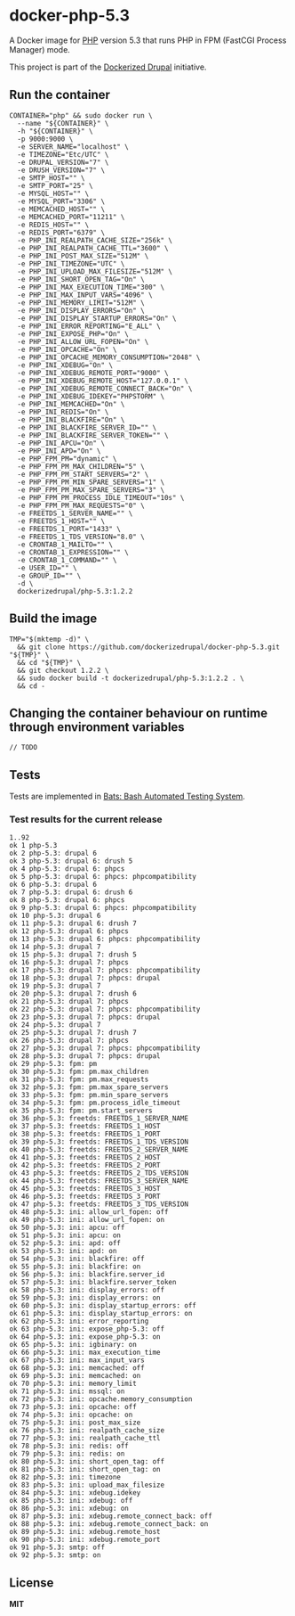 # docker-php-5.3

A Docker image for [PHP](http://php.net/) version 5.3 that runs PHP in FPM (FastCGI Process Manager) mode.

This project is part of the [Dockerized Drupal](https://dockerizedrupal.com/) initiative.

## Run the container

    CONTAINER="php" && sudo docker run \
      --name "${CONTAINER}" \
      -h "${CONTAINER}" \
      -p 9000:9000 \
      -e SERVER_NAME="localhost" \
      -e TIMEZONE="Etc/UTC" \
      -e DRUPAL_VERSION="7" \
      -e DRUSH_VERSION="7" \
      -e SMTP_HOST="" \
      -e SMTP_PORT="25" \
      -e MYSQL_HOST="" \
      -e MYSQL_PORT="3306" \
      -e MEMCACHED_HOST="" \
      -e MEMCACHED_PORT="11211" \
      -e REDIS_HOST="" \
      -e REDIS_PORT="6379" \
      -e PHP_INI_REALPATH_CACHE_SIZE="256k" \
      -e PHP_INI_REALPATH_CACHE_TTL="3600" \
      -e PHP_INI_POST_MAX_SIZE="512M" \
      -e PHP_INI_TIMEZONE="UTC" \
      -e PHP_INI_UPLOAD_MAX_FILESIZE="512M" \
      -e PHP_INI_SHORT_OPEN_TAG="On" \
      -e PHP_INI_MAX_EXECUTION_TIME="300" \
      -e PHP_INI_MAX_INPUT_VARS="4096" \
      -e PHP_INI_MEMORY_LIMIT="512M" \
      -e PHP_INI_DISPLAY_ERRORS="On" \
      -e PHP_INI_DISPLAY_STARTUP_ERRORS="On" \
      -e PHP_INI_ERROR_REPORTING="E_ALL" \
      -e PHP_INI_EXPOSE_PHP="On" \
      -e PHP_INI_ALLOW_URL_FOPEN="On" \
      -e PHP_INI_OPCACHE="On" \
      -e PHP_INI_OPCACHE_MEMORY_CONSUMPTION="2048" \
      -e PHP_INI_XDEBUG="On" \
      -e PHP_INI_XDEBUG_REMOTE_PORT="9000" \
      -e PHP_INI_XDEBUG_REMOTE_HOST="127.0.0.1" \
      -e PHP_INI_XDEBUG_REMOTE_CONNECT_BACK="On" \
      -e PHP_INI_XDEBUG_IDEKEY="PHPSTORM" \
      -e PHP_INI_MEMCACHED="On" \
      -e PHP_INI_REDIS="On" \
      -e PHP_INI_BLACKFIRE="On" \
      -e PHP_INI_BLACKFIRE_SERVER_ID="" \
      -e PHP_INI_BLACKFIRE_SERVER_TOKEN="" \
      -e PHP_INI_APCU="On" \
      -e PHP_INI_APD="On" \
      -e PHP_FPM_PM="dynamic" \
      -e PHP_FPM_PM_MAX_CHILDREN="5" \
      -e PHP_FPM_PM_START_SERVERS="2" \
      -e PHP_FPM_PM_MIN_SPARE_SERVERS="1" \
      -e PHP_FPM_PM_MAX_SPARE_SERVERS="3" \
      -e PHP_FPM_PM_PROCESS_IDLE_TIMEOUT="10s" \
      -e PHP_FPM_PM_MAX_REQUESTS="0" \
      -e FREETDS_1_SERVER_NAME="" \
      -e FREETDS_1_HOST="" \
      -e FREETDS_1_PORT="1433" \
      -e FREETDS_1_TDS_VERSION="8.0" \
      -e CRONTAB_1_MAILTO="" \
      -e CRONTAB_1_EXPRESSION="" \
      -e CRONTAB_1_COMMAND="" \
      -e USER_ID="" \
      -e GROUP_ID="" \
      -d \
      dockerizedrupal/php-5.3:1.2.2

## Build the image

    TMP="$(mktemp -d)" \
      && git clone https://github.com/dockerizedrupal/docker-php-5.3.git "${TMP}" \
      && cd "${TMP}" \
      && git checkout 1.2.2 \
      && sudo docker build -t dockerizedrupal/php-5.3:1.2.2 . \
      && cd -

## Changing the container behaviour on runtime through environment variables

    // TODO

## Tests

Tests are implemented in [Bats: Bash Automated Testing System](https://github.com/sstephenson/bats).

### Test results for the current release

    1..92
    ok 1 php-5.3
    ok 2 php-5.3: drupal 6
    ok 3 php-5.3: drupal 6: drush 5
    ok 4 php-5.3: drupal 6: phpcs
    ok 5 php-5.3: drupal 6: phpcs: phpcompatibility
    ok 6 php-5.3: drupal 6
    ok 7 php-5.3: drupal 6: drush 6
    ok 8 php-5.3: drupal 6: phpcs
    ok 9 php-5.3: drupal 6: phpcs: phpcompatibility
    ok 10 php-5.3: drupal 6
    ok 11 php-5.3: drupal 6: drush 7
    ok 12 php-5.3: drupal 6: phpcs
    ok 13 php-5.3: drupal 6: phpcs: phpcompatibility
    ok 14 php-5.3: drupal 7
    ok 15 php-5.3: drupal 7: drush 5
    ok 16 php-5.3: drupal 7: phpcs
    ok 17 php-5.3: drupal 7: phpcs: phpcompatibility
    ok 18 php-5.3: drupal 7: phpcs: drupal
    ok 19 php-5.3: drupal 7
    ok 20 php-5.3: drupal 7: drush 6
    ok 21 php-5.3: drupal 7: phpcs
    ok 22 php-5.3: drupal 7: phpcs: phpcompatibility
    ok 23 php-5.3: drupal 7: phpcs: drupal
    ok 24 php-5.3: drupal 7
    ok 25 php-5.3: drupal 7: drush 7
    ok 26 php-5.3: drupal 7: phpcs
    ok 27 php-5.3: drupal 7: phpcs: phpcompatibility
    ok 28 php-5.3: drupal 7: phpcs: drupal
    ok 29 php-5.3: fpm: pm
    ok 30 php-5.3: fpm: pm.max_children
    ok 31 php-5.3: fpm: pm.max_requests
    ok 32 php-5.3: fpm: pm.max_spare_servers
    ok 33 php-5.3: fpm: pm.min_spare_servers
    ok 34 php-5.3: fpm: pm.process_idle_timeout
    ok 35 php-5.3: fpm: pm.start_servers
    ok 36 php-5.3: freetds: FREETDS_1_SERVER_NAME
    ok 37 php-5.3: freetds: FREETDS_1_HOST
    ok 38 php-5.3: freetds: FREETDS_1_PORT
    ok 39 php-5.3: freetds: FREETDS_1_TDS_VERSION
    ok 40 php-5.3: freetds: FREETDS_2_SERVER_NAME
    ok 41 php-5.3: freetds: FREETDS_2_HOST
    ok 42 php-5.3: freetds: FREETDS_2_PORT
    ok 43 php-5.3: freetds: FREETDS_2_TDS_VERSION
    ok 44 php-5.3: freetds: FREETDS_3_SERVER_NAME
    ok 45 php-5.3: freetds: FREETDS_3_HOST
    ok 46 php-5.3: freetds: FREETDS_3_PORT
    ok 47 php-5.3: freetds: FREETDS_3_TDS_VERSION
    ok 48 php-5.3: ini: allow_url_fopen: off
    ok 49 php-5.3: ini: allow_url_fopen: on
    ok 50 php-5.3: ini: apcu: off
    ok 51 php-5.3: ini: apcu: on
    ok 52 php-5.3: ini: apd: off
    ok 53 php-5.3: ini: apd: on
    ok 54 php-5.3: ini: blackfire: off
    ok 55 php-5.3: ini: blackfire: on
    ok 56 php-5.3: ini: blackfire.server_id
    ok 57 php-5.3: ini: blackfire.server_token
    ok 58 php-5.3: ini: display_errors: off
    ok 59 php-5.3: ini: display_errors: on
    ok 60 php-5.3: ini: display_startup_errors: off
    ok 61 php-5.3: ini: display_startup_errors: on
    ok 62 php-5.3: ini: error_reporting
    ok 63 php-5.3: ini: expose_php-5.3: off
    ok 64 php-5.3: ini: expose_php-5.3: on
    ok 65 php-5.3: ini: igbinary: on
    ok 66 php-5.3: ini: max_execution_time
    ok 67 php-5.3: ini: max_input_vars
    ok 68 php-5.3: ini: memcached: off
    ok 69 php-5.3: ini: memcached: on
    ok 70 php-5.3: ini: memory_limit
    ok 71 php-5.3: ini: mssql: on
    ok 72 php-5.3: ini: opcache.memory_consumption
    ok 73 php-5.3: ini: opcache: off
    ok 74 php-5.3: ini: opcache: on
    ok 75 php-5.3: ini: post_max_size
    ok 76 php-5.3: ini: realpath_cache_size
    ok 77 php-5.3: ini: realpath_cache_ttl
    ok 78 php-5.3: ini: redis: off
    ok 79 php-5.3: ini: redis: on
    ok 80 php-5.3: ini: short_open_tag: off
    ok 81 php-5.3: ini: short_open_tag: on
    ok 82 php-5.3: ini: timezone
    ok 83 php-5.3: ini: upload_max_filesize
    ok 84 php-5.3: ini: xdebug.idekey
    ok 85 php-5.3: ini: xdebug: off
    ok 86 php-5.3: ini: xdebug: on
    ok 87 php-5.3: ini: xdebug.remote_connect_back: off
    ok 88 php-5.3: ini: xdebug.remote_connect_back: on
    ok 89 php-5.3: ini: xdebug.remote_host
    ok 90 php-5.3: ini: xdebug.remote_port
    ok 91 php-5.3: smtp: off
    ok 92 php-5.3: smtp: on

## License

**MIT**
